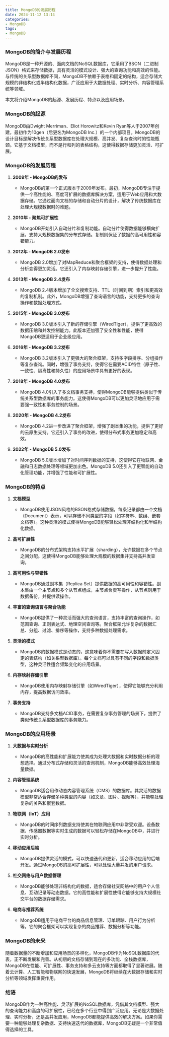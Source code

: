 ```yaml
---
title: MongoDB的发展历程
date: 2024-11-12 13:14  
categories:
- MongoDB
tags:
- MongoDB
---
```


### MongoDB的简介与发展历程

MongoDB是一种开源的、面向文档的NoSQL数据库，它采用了BSON（二进制JSON）格式来存储数据，具有灵活的模式设计、强大的查询功能和高效的性能。与传统的关系型数据库不同，MongoDB不依赖于表格和固定的结构，适合存储大规模的非结构化或半结构化数据，广泛应用于大数据处理、实时分析、内容管理系统等领域。

本文将介绍MongoDB的起源、发展历程、特点以及应用场景。

### MongoDB的起源

MongoDB由Dwight Merriman、Eliot Horowitz和Kevin Ryan等人于2007年创建，最初作为10gen（后更名为MongoDB Inc.）的一个内部项目。MongoDB的设计目标是解决传统关系型数据库在处理大规模、高并发、复杂查询时的性能瓶颈。它基于文档模型，而不是行和列的表格结构，这使得数据存储更加灵活、可扩展。

### MongoDB的发展历程

1. **2009年 - MongoDB的发布**
   - MongoDB的第一个正式版本于2009年发布。最初，MongoDB专注于提供一个高性能的、高度可扩展的数据库解决方案，适用于Web应用和大数据存储。它通过面向文档的存储和自动分片的设计，解决了传统数据库在处理大规模数据时的难题。

2. **2010年 - 聚焦可扩展性**
   - MongoDB开始引入自动分片和复制功能。自动分片使得数据能够横向扩展，支持大规模数据集的分布式存储。复制则保证了数据的高可用性和容错能力。

3. **2012年 - MongoDB 2.0发布**
   - MongoDB 2.0增加了对MapReduce和聚合框架的支持，使得数据处理和分析变得更加灵活。它还引入了内存映射存储引擎，进一步提升了性能。

4. **2013年 - MongoDB 2.4发布**
   - MongoDB 2.4版本增加了全文搜索支持、TTL（时间到期）索引和更高效的复制机制。此外，MongoDB增强了查询语言的功能，支持更多的查询操作和数据处理方式。

5. **2015年 - MongoDB 3.0发布**
   - MongoDB 3.0版本引入了新的存储引擎（WiredTiger），提供了更高效的数据压缩和并发控制能力。此版本还加强了安全性和性能，使得MongoDB更适用于企业级应用。

6. **2016年 - MongoDB 3.2发布**
   - MongoDB 3.2版本引入了更强大的聚合框架，支持多字段排序、分组操作等复杂查询。同时，增强了事务支持，使得它在需要ACID特性（原子性、一致性、隔离性和持久性）的应用场景中具有更好的表现。

7. **2018年 - MongoDB 4.0发布**
   - MongoDB 4.0引入了多文档事务支持，使得MongoDB能够提供类似于传统关系型数据库的事务能力。这使得MongoDB可以更加灵活地应用于需要强一致性和事务控制的场景。

8. **2020年 - MongoDB 4.2发布**
   - MongoDB 4.2进一步改进了聚合框架，增强了副本集的功能，提供了更好的云原生支持。它还引入了事务的改进，使得分布式事务更加稳定和高效。

9. **2022年 - MongoDB 5.0发布**
   - MongoDB 5.0版本增加了对时间序列数据的支持，这使得它在物联网、金融和日志数据处理等领域更加出色。MongoDB 5.0还引入了更智能的自动化管理功能，并增强了性能和可扩展性。

### MongoDB的特点

1. **文档模型**
   - MongoDB使用JSON风格的BSON格式存储数据，每条记录都由一个文档（Document）表示，可以存储不同类型的字段（如字符串、数组、嵌套文档等）。这种灵活的模式使得MongoDB能够轻松处理非结构化和半结构化数据。

2. **高可扩展性**
   - MongoDB的分布式架构支持水平扩展（sharding），允许数据在多个节点之间分配。这使得MongoDB能够处理大规模的数据集并支持高并发查询。

3. **高可用性与容错性**
   - MongoDB通过副本集（Replica Set）提供数据的高可用性和容错性。副本集由一个主节点和多个从节点组成，主节点负责写操作，从节点则用于数据备份，并提供读操作。

4. **丰富的查询语言与聚合功能**
   - MongoDB提供了一种灵活而强大的查询语言，支持丰富的查询操作，如范围查询、正则表达式、地理空间查询等。聚合框架允许复杂的数据汇总、分组、过滤、排序等操作，支持多种数据处理需求。

5. **灵活的模式**
   - MongoDB的数据模式是动态的，这意味着你不需要在写入数据前定义固定的表结构（如关系型数据库）。每个文档可以具有不同的字段和数据类型，这种灵活性适合频繁变化的应用场景。

6. **内存映射存储引擎**
   - MongoDB使用内存映射存储引擎（如WiredTiger），使得它能够充分利用内存，提高数据访问效率。

7. **事务支持**
   - MongoDB支持多文档ACID事务，在需要复杂事务管理的场景下，提供了类似传统关系型数据库的事务能力。

### MongoDB的应用场景

1. **大数据与实时分析**
   - MongoDB的高性能和扩展能力使其成为处理大数据和实时数据分析的理想选择。通过分布式存储和灵活的查询机制，MongoDB能够高效处理海量数据。

2. **内容管理系统**
   - MongoDB适合用作动态内容管理系统（CMS）的数据库。其灵活的数据模型非常适合存储多种类型的内容（如文章、图片、视频等），并能够处理复杂的关系和嵌套数据。

3. **物联网（IoT）应用**
   - MongoDB的时间序列数据支持使其在物联网应用中非常受欢迎。设备数据、传感器数据等实时生成的数据可以轻松存储在MongoDB中，并进行实时分析。

4. **移动应用后端**
   - MongoDB提供灵活的模式，可以快速迭代和更新，适合移动应用的后端开发。通过MongoDB的高可扩展性，可以处理大量并发的用户请求。

5. **社交网络与用户数据管理**
   - MongoDB能够处理非结构化的数据，适合存储社交网络中的用户个人信息、互动记录等动态数据。它的高性能和扩展性使得它能够支持大规模社交平台的数据存储需求。

6. **电商与推荐系统**
   - MongoDB适用于电商平台的商品信息管理、订单跟踪、用户行为分析等。它的聚合框架可以实现复杂的商品推荐、数据分析等功能。

### MongoDB的未来

随着数据量的不断增加和应用场景的多样化，MongoDB作为NoSQL数据库的代表，正不断发展和完善。从初期的文档存储到现在的多功能、全栈数据库，MongoDB在性能、可扩展性、事务支持和多云支持等方面都取得了显著进展。随着云计算、人工智能和物联网的快速发展，MongoDB将继续在大数据存储和实时分析等领域发挥重要作用。

### 结语

MongoDB作为一种高性能、灵活扩展的NoSQL数据库，凭借其文档模型、强大的查询能力和高度的可扩展性，已经在多个行业中得到广泛应用。无论是大数据处理、实时分析，还是高并发应用，MongoDB都能提供高效的解决方案。如果你需要一种能够处理复杂数据、支持快速迭代的数据库，MongoDB无疑是一个非常值得选择的工具。